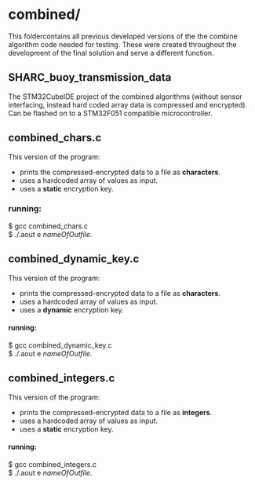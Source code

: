# combined/
This foldercontains all previous developed versions of the the combine algorithm code needed for testing. These were created throughout the development of the final solution and serve a different function.

## SHARC_buoy_transmission_data
The STM32CubeIDE project of the combined algorithms (without sensor interfacing, instead hard coded array data is compressed and encrypted). Can be flashed on to a STM32F051 compatible microcontroller.

## combined_chars.c
This version of the program:
- prints the compressed-encrypted data to a file as **characters**.
- uses a hardcoded array of values as input.
- uses a **static** encryption key.

### running:
$ gcc combined_chars.c <br />
$ ./.aout e *nameOfOutfile*.

## combined_dynamic_key.c
This version of the program:
- prints the compressed-encrypted data to a file as **characters**.
- uses a hardcoded array of values as input.
- uses a **dynamic** encryption key.

#### running:
$ gcc combined_dynamic_key.c <br />
$ ./.aout e *nameOfOutfile*.

## combined_integers.c
This version of the program:
- prints the compressed-encrypted data to a file as **integers**.
- uses a hardcoded array of values as input.
- uses a **static** encryption key.

#### running:
$ gcc combined_integers.c <br />
$ ./.aout e *nameOfOutfile*.

